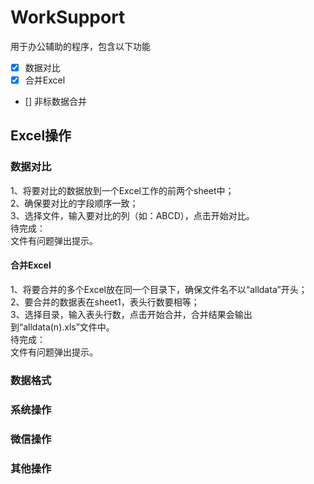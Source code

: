 # WorkSupport
用于办公辅助的程序，包含以下功能
- [x] 数据对比
- [x] 合并Excel
- [] 非标数据合并


## Excel操作
### 数据对比
1、将要对比的数据放到一个Excel工作的前两个sheet中；  
2、确保要对比的字段顺序一致；  
3、选择文件，输入要对比的列（如：ABCD），点击开始对比。  
待完成：  
文件有问题弹出提示。

#### 合并Excel
1、将要合并的多个Excel放在同一个目录下，确保文件名不以“alldata”开头；  
2、要合并的数据表在sheet1，表头行数要相等；  
3、选择目录，输入表头行数，点击开始合并，合并结果会输出到“alldata(n).xls”文件中。   
待完成：  
文件有问题弹出提示。

### 数据格式

### 系统操作

### 微信操作
### 其他操作
